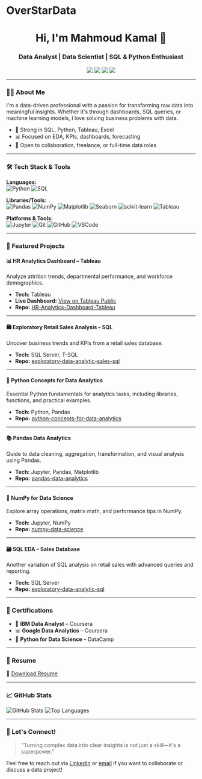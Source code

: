 # OverStarData

<h1 align="center">Hi, I'm Mahmoud Kamal 👋</h1>
<h3 align="center">Data Analyst | Data Scientist | SQL & Python Enthusiast</h3>

<p align="center">
  <a href="https://www.linkedin.com/in/yourname/"><img src="https://img.shields.io/badge/-LinkedIn-blue?style=for-the-badge&logo=linkedin" /></a>
  <a href="mailto:your.email@example.com"><img src="https://img.shields.io/badge/-Email-red?style=for-the-badge&logo=gmail" /></a>
  <a href="https://yourportfolio.com"><img src="https://img.shields.io/badge/-Portfolio-black?style=for-the-badge&logo=codepen" /></a>
  <a href="https://your-resume-link.com"><img src="https://img.shields.io/badge/-Resume-green?style=for-the-badge&logo=readthedocs" /></a>
</p>

---

### 👨‍💻 About Me

I'm a data-driven professional with a passion for transforming raw data into meaningful insights. Whether it's through dashboards, SQL queries, or machine learning models, I love solving business problems with data.

- 🧠 Strong in SQL, Python, Tableau, Excel
- 📊 Focused on EDA, KPIs, dashboards, forecasting
- 🤝 Open to collaboration, freelance, or full-time data roles

---

### 🛠️ Tech Stack & Tools

**Languages:**  
![Python](https://img.shields.io/badge/Python-3776AB?style=flat&logo=python&logoColor=white)
![SQL](https://img.shields.io/badge/SQL-336791?style=flat&logo=postgresql&logoColor=white)

**Libraries/Tools:**  
![Pandas](https://img.shields.io/badge/Pandas-150458?style=flat&logo=pandas)
![NumPy](https://img.shields.io/badge/Numpy-013243?style=flat&logo=numpy)
![Matplotlib](https://img.shields.io/badge/Matplotlib-4065aa?style=flat)
![Seaborn](https://img.shields.io/badge/Seaborn-9e4f9e?style=flat)
![scikit-learn](https://img.shields.io/badge/Scikit--Learn-F7931E?style=flat&logo=scikit-learn)
![Tableau](https://img.shields.io/badge/Tableau-E97627?style=flat&logo=tableau)

**Platforms & Tools:**  
![Jupyter](https://img.shields.io/badge/Jupyter-F37626?style=flat&logo=jupyter)
![Git](https://img.shields.io/badge/Git-F05032?style=flat&logo=git)
![GitHub](https://img.shields.io/badge/GitHub-181717?style=flat&logo=github)
![VSCode](https://img.shields.io/badge/VS%20Code-007ACC?style=flat&logo=visual-studio-code)

---

### 🚀 Featured Projects

#### 📊 HR Analytics Dashboard – Tableau  
Analyze attrition trends, departmental performance, and workforce demographics.

- **Tech:** Tableau
- **Live Dashboard:** [View on Tableau Public](https://public.tableau.com/app/profile/yourprofile/viz/HR-Analytics-Dashboard)
- **Repo:** [HR-Analytics-Dashboard-Tableau](https://github.com/yourusername/HR-Analytics-Dashboard-Tableau)
<!-- ![HR Dashboard](https://your-link.com/hr-dashboard.png) -->

---

#### 🛍️ Exploratory Retail Sales Analysis – SQL  
Uncover business trends and KPIs from a retail sales database.

- **Tech:** SQL Server, T-SQL
- **Repo:** [exploratory-data-analytic-sales-sql](https://github.com/yourusername/exploratory-data-analytic-sales-sql)

---

#### 🐍 Python Concepts for Data Analytics  
Essential Python fundamentals for analytics tasks, including libraries, functions, and practical examples.

- **Tech:** Python, Pandas
- **Repo:** [python-concepts-for-data-analytics](https://github.com/yourusername/python-concepts-for-data-analytics)

---

#### 📚 Pandas Data Analytics  
Guide to data cleaning, aggregation, transformation, and visual analysis using Pandas.

- **Tech:** Jupyter, Pandas, Matplotlib
- **Repo:** [pandas-data-analytics](https://github.com/yourusername/pandas-data-analytics)

---

#### 🧮 NumPy for Data Science  
Explore array operations, matrix math, and performance tips in NumPy.

- **Tech:** Jupyter, NumPy
- **Repo:** [numpy-data-science](https://github.com/yourusername/numpy-data-science)

---

#### 🗃️ SQL EDA – Sales Database  
Another variation of SQL analysis on retail sales with advanced queries and reporting.

- **Tech:** SQL Server
- **Repo:** [exploratory-data-analytic-sql](https://github.com/yourusername/exploratory-data-analytic-sql)

---

### 📜 Certifications

- 🧪 **IBM Data Analyst** – Coursera  
- 📊 **Google Data Analytics** – Coursera  
- 🐍 **Python for Data Science** – DataCamp  

---

### 📄 Resume

📄 [Download Resume](https://your-resume-link.com)

---

### 📈 GitHub Stats

![GitHub Stats](https://github-readme-stats.vercel.app/api?username=yourusername&show_icons=true&theme=radical)
![Top Languages](https://github-readme-stats.vercel.app/api/top-langs/?username=yourusername&layout=compact)

---

### 💬 Let's Connect!

> "Turning complex data into clear insights is not just a skill—it's a superpower."

Feel free to reach out via [LinkedIn](https://www.linkedin.com/in/yourname/) or [email](mailto:your.email@example.com) if you want to collaborate or discuss a data project!

